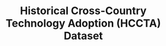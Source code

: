---
layout: default
citation: 'Comin, D. and Hohijn B., "Cross-Country Technological Adoption: Making
  the Theories Face the Facts". Journal of Monetary Economics, January 2004, pp. 39-83.'
contributors: NBER
cost: None
description: This Historical Cross Country Technology Adoption Dataset is a dataset
  that was collected to allow for the analysis of the adoption patterns of some of
  the major technologies introduced in the past 250 years across the World's leading
  industrialized economies.
documentation: https://www.nber.org/hccta/hcctadhelp.pdf
last_edit: Mon, 19 Jun 2023 16:46:41 GMT
location: https://www.nber.org/research/data/historical-cross-country-technology-adoption-hccta-dataset
maintained_by: Diego A. Comin, diego.comin@nyu.edu, Bart Hobijin, bart.hobijn@ny.frb.org
open_access: 'TRUE'
related_publications: 'Comin, D. and Hohijn B., "Cross-Country Technological Adoption:
  Making the Theories Face the Facts". Journal of Monetary Economics, January 2004,
  pp. 39-83.'
shortname: historical_cross_county
tags:
- geography
- technology
- adoption
- metrics
title: Historical Cross-Country Technology Adoption (HCCTA) Dataset
uuid: 602ecd9b-4b5d-45f6-9ee2-16c6d83aeb9f
versioning: 'FALSE'
---